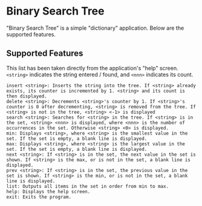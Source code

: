 # Binary Search Tree
"Binary Search Tree" is a simple "dictionary" application. Below are the supported features.

## Supported Features
This list has been taken directly from the application's "help" screen. `<string>` indicates the string entered / found, and `<nnn>` indicates its count.
```
insert <string>: Inserts the string into the tree. If <string> already exists, its counter is incremented by 1. <string> and its count is then displayed.
delete <string>: Decrements <string>'s counter by 1. If <string>'s counter is 0 after decrementing, <string> is removed from the tree. If <string> is not in the tree, <string> <-1> is displayed
search <string>: Searches for <string> in the tree. If <string> is in the set, <string> <nnn> is displayed, where <nnn> is the number of occurrences in the set. Otherwise <string> <0> is displayed.
min: Displays <string>, where <string> is the smallest value in the set. If the set is empty, a blank line is displayed.
max: Displays <string>, where <string> is the largest value in the set. If the set is empty, a blank line is displayed.
next <string>: If <string> is in the set, the next value in the set is shown. If <string> is the max, or is not in the set, a blank line is displayed.
prev <string>: If <string> is in the set, the previous value in the set is shown. If <string> is the min, or is not in the set, a blank line is displayed.
list: Outputs all items in the set in order from min to max.
help: Displays the help screen.
exit: Exits the program.
```
